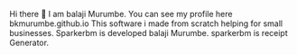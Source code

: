 Hi there 👋 I am balaji Murumbe. You can see my profile here bkmurumbe.github.io
This software i made from scratch helping for small businesses.
Sparkerbm is developed balaji Murumbe. 
sparkerbm is receipt Generator. 
